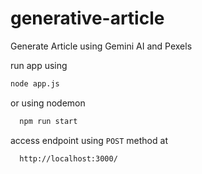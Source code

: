 # generative-article
Generate Article using Gemini AI and Pexels

run app using
  ```sh
  node app.js
  ```
or using nodemon
```sh
  npm run start
  ```

access endpoint using `POST` method at 
```sh
  http://localhost:3000/
  ```
